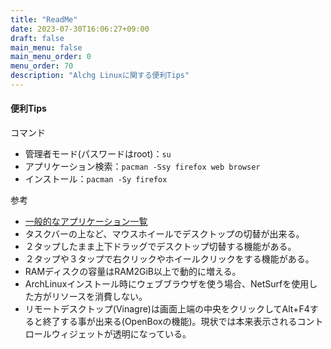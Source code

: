 ```yaml
---
title: "ReadMe"
date: 2023-07-30T16:06:27+09:00
draft: false
main_menu: false
main_menu_order: 0
menu_order: 70
description: "Alchg Linuxに関する便利Tips"
---
```

#### 便利Tips

コマンド  
- 管理者モード(パスワードはroot)：`su`  
- アプリケーション検索：`pacman -Ssy firefox web browser`  
- インストール：`pacman -Sy firefox`  

参考  
- [一般的なアプリケーション一覧](https://wiki.archlinux.jp/index.php/%E3%82%A2%E3%83%97%E3%83%AA%E3%82%B1%E3%83%BC%E3%82%B7%E3%83%A7%E3%83%B3%E4%B8%80%E8%A6%A7)  
- タスクバーの上など、マウスホイールでデスクトップの切替が出来る。  
- ２タップしたまま上下ドラッグでデスクトップ切替する機能がある。  
- ２タップや３タップで右クリックやホイールクリックをする機能がある。  
- RAMディスクの容量はRAM2GiB以上で動的に増える。  
- ArchLinuxインストール時にウェブブラウザを使う場合、NetSurfを使用した方がリソースを消費しない。  
- リモートデスクトップ(Vinagre)は画面上端の中央をクリックしてAlt+F4すると終了する事が出来る(OpenBoxの機能)。現状では本来表示されるコントロールウィジェットが透明になっている。  


